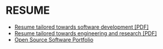 # RESUME

* [Resume tailored towards software development [PDF]](https://github.com/jesusabdullah/resume/raw/master/resume_software.pdf)
* [Resume tailored towards engineering and research [PDF]](https://github.com/jesusabdullah/resume/raw/master/resume_software.pdf)
* [Open Source Software Portfolio](https://github.com/jesusabdullah)
